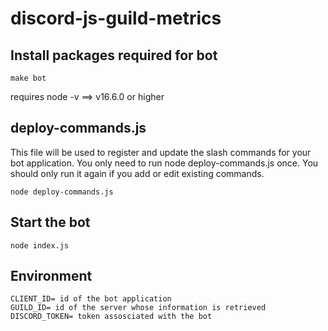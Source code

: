 # discord-js-guild-metrics

## Install packages required for bot
```
make bot
```
requires node -v ==> v16.6.0 or higher

## deploy-commands.js

This file will be used to register and update the slash commands for your bot application.
You only need to run node deploy-commands.js once. You should only run it again if you add or edit existing commands.
```
node deploy-commands.js
```
## Start the bot
```
node index.js
```

## Environment
```
CLIENT_ID= id of the bot application
GUILD_ID= id of the server whose information is retrieved
DISCORD_TOKEN= token assosciated with the bot
```
